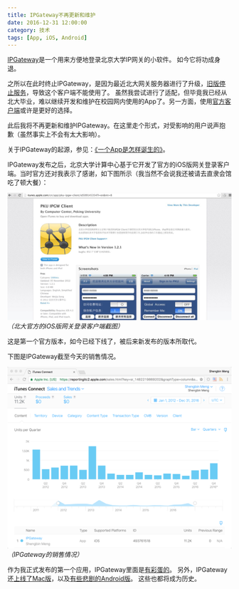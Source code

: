 ```yaml
---
title: IPGateway不再更新和维护
date: 2016-12-31 12:00:00
category: 技术
tags: [App, iOS, Android]
---
```


[IPGateway](http://www.shengbin.me/apps/ipgateway/)是一个用来方便地登录北京大学IP网关的小软件。
如今它将功成身退。

<!--more-->

之所以在此时终止IPGateway，是因为最近北大网关服务器进行了升级，[旧版停止服务](https://its.pku.edu.cn/announce/tz20161201092001.jsp)，导致这个客户端不能使用了。
虽然我尝试进行了适配，但毕竟我已经从北大毕业，难以继续开发和维护在校园网内使用的App了。另一方面，使用[官方客户端](https://its.pku.edu.cn/download_ipgwclient.jsp)或许是更好的选择。

此后我将不再更新和维护IPGateway。在这里走个形式，对受影响的用户说声抱歉（虽然事实上不会有太大影响）。

关于IPGateway的起源，参见：[《一个App是怎样诞生的》](/posts/how-an-ios-app-came-to-be)。

IPGateway发布之后，北京大学计算中心基于它开发了官方的iOS版网关登录客户端。当时官方还对我表示了感谢，如下图所示（我当然不会说我还被请去直隶会馆吃了顿大餐）：

![](/images/2016-12-31-official-ipgw-client.jpg)
_（北大官方的iOS版网关登录客户端截图）_

这是第一个官方版本，如今已经下线了，被后来新发布的版本所取代。

下图是IPGateway截至今天的销售情况。

![](/images/2016-12-31-ipgateway-sales.png)
_（IPGateway的销售情况）_

作为我正式发布的第一个应用，IPGateway里面是[有彩蛋的](/posts/easter-eggs-of-ipgateway)。
另外，IPGateway还[上线了Mac版](/posts/ipgateway-for-mac-published-in-the-app-store)，以及[有些悲剧的Android版](/posts/keep-your-key-safe)。
这些也都将成为历史。